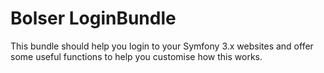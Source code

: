 # Bolser LoginBundle

This bundle should help you login to your Symfony 3.x websites and offer some useful functions to help you customise how this works.